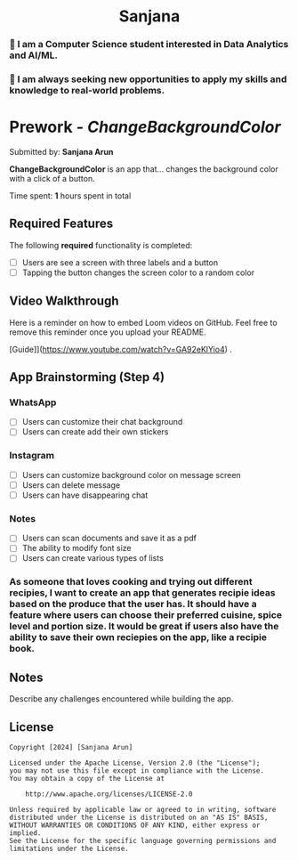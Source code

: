 <h1 align = "center" >Sanjana</h1>

### 🏫 I am a Computer Science student interested in Data Analytics and AI/ML. 
### 🤔 I am always seeking new opportunities to apply my skills and knowledge to real-world problems.

# Prework - *ChangeBackgroundColor*

Submitted by: **Sanjana Arun**

**ChangeBackgroundColor** is an app that... changes the background color with a click of a button. 

Time spent: **1** hours spent in total

## Required Features

The following **required** functionality is completed:

- [ ] Users are see a screen with three labels and a button
- [ ] Tapping the button changes the screen color to a random color
 
## Video Walkthrough

Here is a reminder on how to embed Loom videos on GitHub. Feel free to remove this reminder once you upload your README. 

[Guide]](https://www.youtube.com/watch?v=GA92eKlYio4) .

## App Brainstorming (Step 4)

### WhatsApp
- [ ] Users can customize their chat background
- [ ] Users can create add their own stickers

### Instagram
- [ ] Users can customize background color on message screen
- [ ] Users can delete message
- [ ] Users can have disappearing chat

### Notes
- [ ] Users can scan documents and save it as a pdf
- [ ] The ability to modify font size
- [ ] Users can create various types of lists

### As someone that loves cooking and trying out different recipies, I want to create an app that generates recipie ideas based on the produce that the user has. It should have a feature where users can choose their preferred cuisine, spice level and portion size. It would be great if users also have the ability to save their own reciepies on the app, like a recipie book.  

## Notes

Describe any challenges encountered while building the app.

## License

    Copyright [2024] [Sanjana Arun]

    Licensed under the Apache License, Version 2.0 (the "License");
    you may not use this file except in compliance with the License.
    You may obtain a copy of the License at

        http://www.apache.org/licenses/LICENSE-2.0

    Unless required by applicable law or agreed to in writing, software
    distributed under the License is distributed on an "AS IS" BASIS,
    WITHOUT WARRANTIES OR CONDITIONS OF ANY KIND, either express or implied.
    See the License for the specific language governing permissions and
    limitations under the License.
<!--
**sanslab22/sanslab22** is a ✨ _special_ ✨ repository because its `README.md` (this file) appears on your GitHub profile.

Here are some ideas to get you started:

- 🔭 I’m currently working on ...
- 🌱 I’m currently learning ...
- 👯 I’m looking to collaborate on ...
- 🤔 I’m looking for help with ...
- 💬 Ask me about ...
- 📫 How to reach me: ...
- 😄 Pronouns: ...
- ⚡ Fun fact: ...
-->
